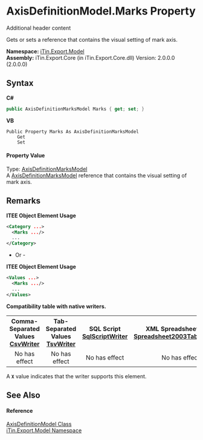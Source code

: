 # AxisDefinitionModel.Marks Property 
Additional header content 

Gets or sets a reference that contains the visual setting of mark axis.

**Namespace:**&nbsp;<a href="N_iTin_Export_Model">iTin.Export.Model</a><br />**Assembly:**&nbsp;iTin.Export.Core (in iTin.Export.Core.dll) Version: 2.0.0.0 (2.0.0.0)

## Syntax

**C#**<br />
``` C#
public AxisDefinitionMarksModel Marks { get; set; }
```

**VB**<br />
``` VB
Public Property Marks As AxisDefinitionMarksModel
	Get
	Set
```


#### Property Value
Type: <a href="T_iTin_Export_Model_AxisDefinitionMarksModel">AxisDefinitionMarksModel</a><br />A <a href="T_iTin_Export_Model_AxisDefinitionMarksModel">AxisDefinitionMarksModel</a> reference that contains the visual setting of mark axis.

## Remarks

**ITEE Object Element Usage**<br />
``` XML
<Category ...>
  <Marks .../>
  ...
</Category>
```

- Or -

**ITEE Object Element Usage**<br />
``` XML
<Values ...>
  <Marks .../>
  ...
</Values>
```


<strong>Compatibility table with native writers.</strong><table><tr><th>Comma-Separated Values<br /><a href="T_iTin_Export_Writers_CsvWriter">CsvWriter</a></th><th>Tab-Separated Values<br /><a href="T_iTin_Export_Writers_TsvWriter">TsvWriter</a></th><th>SQL Script<br /><a href="T_iTin_Export_Writers_SqlScriptWriter">SqlScriptWriter</a></th><th>XML Spreadsheet 2003<br /><a href="T_iTin_Export_Writers_Spreadsheet2003TabularWriter">Spreadsheet2003TabularWriter</a></th></tr><tr><td align="center">No has effect</td><td align="center">No has effect</td><td align="center">No has effect</td><td align="center">No has effect</td></tr></table> A <strong>`X`</strong> value indicates that the writer supports this element.


## See Also


#### Reference
<a href="T_iTin_Export_Model_AxisDefinitionModel">AxisDefinitionModel Class</a><br /><a href="N_iTin_Export_Model">iTin.Export.Model Namespace</a><br />